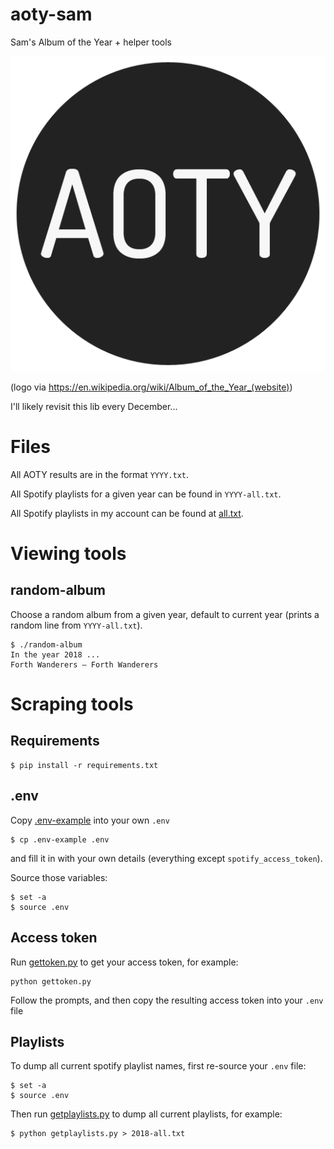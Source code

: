 # aoty-sam

Sam's Album of the Year + helper tools

![aoty.png](aoty.png)

(logo via https://en.wikipedia.org/wiki/Album_of_the_Year_(website))

I'll likely revisit this lib every December...

# Files

All AOTY results are in the format `YYYY.txt`.

All Spotify playlists for a given year can be found in `YYYY-all.txt`.

All Spotify playlists in my account can be found at [all.txt](https://github.com/loisaidasam/aoty-sam/blob/master/all.txt).

# Viewing tools

## random-album

Choose a random album from a given year, default to current year (prints a random line from `YYYY-all.txt`).

```
$ ./random-album 
In the year 2018 ...
Forth Wanderers – Forth Wanderers
```

# Scraping tools

## Requirements

```
$ pip install -r requirements.txt
```

## .env

Copy [.env-example](https://github.com/loisaidasam/aoty-sam/blob/master/.env-example) into your own `.env`

```
$ cp .env-example .env
```

and fill it in with your own details (everything except `spotify_access_token`).

Source those variables:

```
$ set -a
$ source .env
```

## Access token

Run [gettoken.py](https://github.com/loisaidasam/aoty-sam/blob/master/gettoken.py) to get your access token, for example:

```
python gettoken.py
```

Follow the prompts, and then copy the resulting access token into your `.env` file

## Playlists

To dump all current spotify playlist names, first re-source your `.env` file:

```
$ set -a
$ source .env
```

Then run [getplaylists.py](https://github.com/loisaidasam/aoty-sam/blob/master/getplaylists.py) to dump all current playlists, for example:

```
$ python getplaylists.py > 2018-all.txt
```
